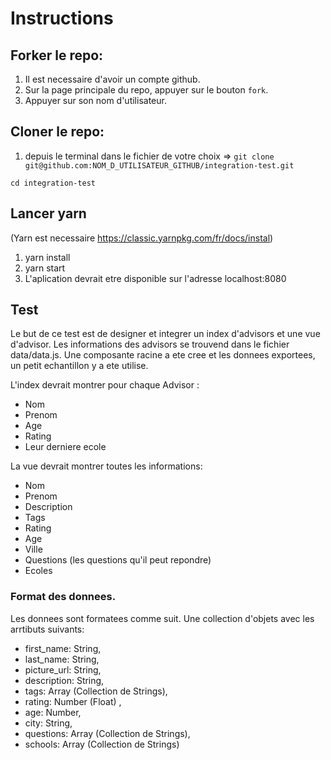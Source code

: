 # Instructions

## Forker le repo:

  1. Il est necessaire d'avoir un compte github.
  2. Sur la page principale du repo, appuyer sur le bouton `fork`.
  3. Appuyer sur son nom d'utilisateur.

## Cloner le repo:

  1. depuis le terminal dans le fichier de votre choix =>
  `git clone git@github.com:NOM_D_UTILISATEUR_GITHUB/integration-test.git`

  `cd integration-test`

## Lancer yarn
  (Yarn est necessaire https://classic.yarnpkg.com/fr/docs/instal)
  1. yarn install
  2. yarn start
  3. L'aplication devrait etre disponible sur l'adresse localhost:8080

## Test
  Le but de ce test est de designer et integrer un index d'advisors et une vue d'advisor.
  Les informations des advisors se trouvend dans le fichier data/data.js.
  Une composante racine a ete cree et les donnees exportees, un petit echantillon y a ete utilise.

  L'index devrait montrer pour chaque Advisor :
  - Nom
  - Prenom
  - Age
  - Rating
  - Leur derniere ecole

  La vue devrait montrer toutes les informations:
  - Nom
  - Prenom
  - Description
  - Tags
  - Rating
  - Age
  - Ville
  - Questions (les questions qu'il peut repondre)
  - Ecoles

### Format des donnees.
  Les donnees sont formatees comme suit.
  Une collection d'objets avec les arrtibuts suivants:
  - first_name: String,
  - last_name: String,
  - picture_url: String,
  - description: String,
  - tags: Array<String> (Collection de Strings),
  - rating: Number (Float) ,
  - age: Number,
  - city: String,
  - questions: Array<String> (Collection de Strings),
  - schools: Array<String> (Collection de Strings)
